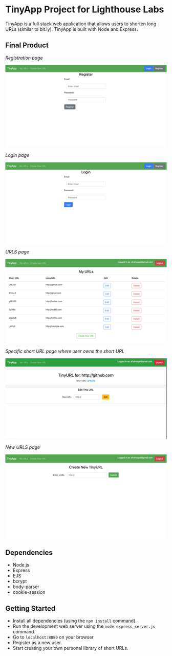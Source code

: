 # **TinyApp Project for Lighthouse Labs**

TinyApp is a full stack web application that allows users to shorten long URLs (similar to bit.ly). TinyApp is built with Node and Express.

## Final Product

*Registration page*

!["Screenshot of Registration Page"](https://github.com/sagalafrah/tinyapp/blob/master/docs/register.png)

*Login page*

!["Screenshot of Login Page"](https://github.com/sagalafrah/tinyapp/blob/master/docs/login.png)

*URLS page*

!["Screenshot of URLs page logged in"](https://github.com/sagalafrah/tinyapp/blob/master/docs/urlspage.png)

*Specific short URL page where user owns the short URL*

!["Screenshot of short URLs page"](https://github.com/sagalafrah/tinyapp/blob/master/docs/shorturl.png)

*New URLS page*

!["Screenshot of Create New URLs page"](https://github.com/sagalafrah/tinyapp/blob/master/docs/urlsnew.png)


## Dependencies

- Node.js
- Express
- EJS
- bcrypt
- body-parser
- cookie-session

## Getting Started

- Install all dependencies (using the `npm install` command).
- Run the development web server using the `node express_server.js` command.
- Go to `localhost:8080` on your browser
- Register as a new user.
- Start creating your own personal library of short URLs.